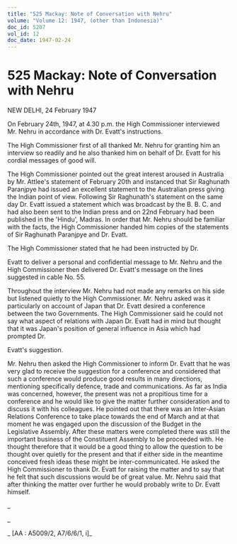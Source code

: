 ```yaml
---
title: "525 Mackay: Note of Conversation with Nehru"
volume: "Volume 12: 1947, (other than Indonesia)"
doc_id: 5207
vol_id: 12
doc_date: 1947-02-24
---
```


# 525 Mackay: Note of Conversation with Nehru

NEW DELHI, 24 February 1947

On February 24th, 1947, at 4.30 p.m. the High Commissioner interviewed Mr. Nehru in accordance with Dr. Evatt's instructions.

The High Commissioner first of all thanked Mr. Nehru for granting him an interview so readily and he also thanked him on behalf of Dr. Evatt for his cordial messages of good will.

The High Commissioner pointed out the great interest aroused in Australia by Mr. Attlee's statement of February 20th and instanced that Sir Raghunath Paranjpye had issued an excellent statement to the Australian press giving the Indian point of view. Following Sir Raghunath's statement on the same day Dr. Evatt issued a statement which was broadcast by the B. B. C. and had also been sent to the Indian press and on 22nd February had been published in the 'Hindu', Madras. In order that Mr. Nehru should be familiar with the facts, the High Commissioner handed him copies of the statements of Sir Raghunath Paranjpye and Dr. Evatt.

The High Commissioner stated that he had been instructed by Dr.

Evatt to deliver a personal and confidential message to Mr. Nehru and the High Commissioner then delivered Dr. Evatt's message on the lines suggested in cable No. 55.

Throughout the interview Mr. Nehru had not made any remarks on his side but listened quietly to the High Commissioner. Mr. Nehru asked was it particularly on account of Japan that Dr. Evatt desired a conference between the two Governments. The High Commissioner said he could not say what aspect of relations with Japan Dr. Evatt had in mind but thought that it was Japan's position of general influence in Asia which had prompted Dr.

Evatt's suggestion.

Mr. Nehru then asked the High Commissioner to inform Dr. Evatt that he was very glad to receive the suggestion for a conference and considered that such a conference would produce good results in many directions, mentioning specifically defence, trade and communications. As far as India was concerned, however, the present was not a propitious time for a conference and he would like to give the matter further consideration and to discuss it with his colleagues. He pointed out that there was an Inter-Asian Relations Conference to take place towards the end of March and at that moment he was engaged upon the discussion of the Budget in the Legislative Assembly. After these matters were completed there was still the important business of the Constituent Assembly to be proceeded with. He thought therefore that it would be a good thing to allow the question to be thought over quietly for the present and that if either side in the meantime conceived fresh ideas these might be inter-communicated. He asked the High Commissioner to thank Dr. Evatt for raising the matter and to say that he felt that such discussions would be of great value. Mr. Nehru said that after thinking the matter over further he would probably write to Dr. Evatt himself.

_

_

_ [AA : A5009/2, A7/6/6/1, i]_
